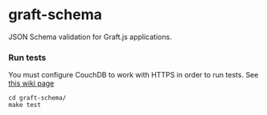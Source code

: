 graft-schema
============

JSON Schema validation for Graft.js applications.

### Run tests

You must configure CouchDB to work with HTTPS in order to run tests.
See [this wiki page](http://wiki.apache.org/couchdb/How_to_enable_SSL)

    cd graft-schema/
    make test
